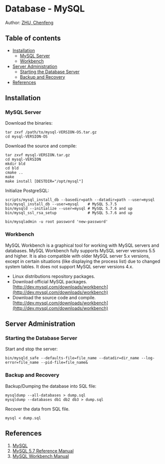 Database - MySQL
================

Author: [ZHU, Chenfeng](http://about.me/zhuchenfeng)

## Table of contents

* [Installation](#installation)
  * [MySQL Server](#mysql-server)
  * [Workbench](#workbench)
* [Server Administration](#server-administration)
  * [Starting the Database Server](#starting-the-database-server)
  * [Backup and Recovery](#backup-and-recovery)
* [References](#references)


## Installation

### MySQL Server

Download the binaries:
``` shell
tar zxvf /path/to/mysql-VERSION-OS.tar.gz
cd mysql-VERSION-OS
```

Download the source and compile:
``` shell
tar zxvf mysql-VERSION.tar.gz
cd mysql-VERSION
mkdir bld
cd bld
cmake ..
make
make install [DESTDIR="/opt/mysql"]
```

Initialize PostgreSQL:
``` shell
scripts/mysql_install_db --basedir=path --datadir=path --user=mysql
bin/mysql_install_db --user=mysql    # MySQL 5.7.5
bin/mysqld --initialize --user=mysql # MySQL 5.7.6 and up
bin/mysql_ssl_rsa_setup              # MySQL 5.7.6 and up

bin/mysqladmin -u root password 'new-password'
```

### Workbench

MySQL Workbench is a graphical tool for working with MySQL servers and databases. MySQL Workbench fully supports MySQL server versions 5.5 and higher. It is also compatible with older MySQL server 5.x versions, except in certain situations (like displaying the process list) due to changed system tables. It does not support MySQL server versions 4.x.

* Linux distributions repository packages.
* Download official MySQL packages. [http://dev.mysql.com/downloads/workbench](http://dev.mysql.com/downloads/workbench)
* Download the source code and compile. [http://dev.mysql.com/downloads/workbench](http://dev.mysql.com/downloads/workbench)


## Server Administration

### Starting the Database Server

Start and stop the server:
``` shell
bin/mysqld_safe --defaults-file=file_name --datadir=dir_name --log-error=file_name --pid-file=file_name&
```

### Backup and Recovery

Backup/Dumping the database into SQL file:
``` shell
mysqldump --all-databases > dump.sql
mysqldump --databases db1 db2 db3 > dump.sql
```

Recover the data from SQL file.
``` shell
mysql < dump.sql
```

## References

1. [MySQL](https://www.mysql.com/)
2. [MySQL 5.7 Reference Manual](https://dev.mysql.com/doc/refman/5.7/en/)
3. [MySQL Workbench Manual](https://dev.mysql.com/doc/workbench/en/)

